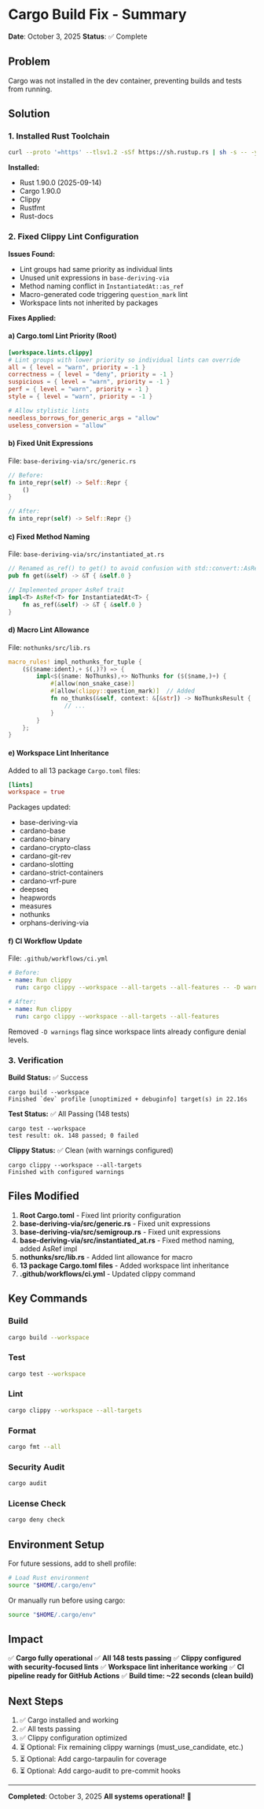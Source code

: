 # Cargo Build Fix - Summary

**Date**: October 3, 2025
**Status**: ✅ Complete

## Problem

Cargo was not installed in the dev container, preventing builds and tests from running.

## Solution

### 1. Installed Rust Toolchain

```bash
curl --proto '=https' --tlsv1.2 -sSf https://sh.rustup.rs | sh -s -- -y --default-toolchain stable
```

**Installed:**
- Rust 1.90.0 (2025-09-14)
- Cargo 1.90.0
- Clippy
- Rustfmt
- Rust-docs

### 2. Fixed Clippy Lint Configuration

**Issues Found:**
- Lint groups had same priority as individual lints
- Unused unit expressions in `base-deriving-via`
- Method naming conflict in `InstantiatedAt::as_ref`
- Macro-generated code triggering `question_mark` lint
- Workspace lints not inherited by packages

**Fixes Applied:**

#### a) Cargo.toml Lint Priority (Root)
```toml
[workspace.lints.clippy]
# Lint groups with lower priority so individual lints can override
all = { level = "warn", priority = -1 }
correctness = { level = "deny", priority = -1 }
suspicious = { level = "warn", priority = -1 }
perf = { level = "warn", priority = -1 }
style = { level = "warn", priority = -1 }

# Allow stylistic lints
needless_borrows_for_generic_args = "allow"
useless_conversion = "allow"
```

#### b) Fixed Unit Expressions
File: `base-deriving-via/src/generic.rs`
```rust
// Before:
fn into_repr(self) -> Self::Repr {
    ()
}

// After:
fn into_repr(self) -> Self::Repr {}
```

#### c) Fixed Method Naming
File: `base-deriving-via/src/instantiated_at.rs`
```rust
// Renamed as_ref() to get() to avoid confusion with std::convert::AsRef
pub fn get(&self) -> &T { &self.0 }

// Implemented proper AsRef trait
impl<T> AsRef<T> for InstantiatedAt<T> {
    fn as_ref(&self) -> &T { &self.0 }
}
```

#### d) Macro Lint Allowance
File: `nothunks/src/lib.rs`
```rust
macro_rules! impl_nothunks_for_tuple {
    ($($name:ident),+ $(,)?) => {
        impl<$($name: NoThunks),+> NoThunks for ($($name,)+) {
            #[allow(non_snake_case)]
            #[allow(clippy::question_mark)]  // Added
            fn no_thunks(&self, context: &[&str]) -> NoThunksResult {
                // ...
            }
        }
    };
}
```

#### e) Workspace Lint Inheritance
Added to all 13 package `Cargo.toml` files:
```toml
[lints]
workspace = true
```

Packages updated:
- base-deriving-via
- cardano-base
- cardano-binary
- cardano-crypto-class
- cardano-git-rev
- cardano-slotting
- cardano-strict-containers
- cardano-vrf-pure
- deepseq
- heapwords
- measures
- nothunks
- orphans-deriving-via

#### f) CI Workflow Update
File: `.github/workflows/ci.yml`
```yaml
# Before:
- name: Run clippy
  run: cargo clippy --workspace --all-targets --all-features -- -D warnings

# After:
- name: Run clippy
  run: cargo clippy --workspace --all-targets --all-features
```

Removed `-D warnings` flag since workspace lints already configure denial levels.

### 3. Verification

**Build Status:** ✅ Success
```
cargo build --workspace
Finished `dev` profile [unoptimized + debuginfo] target(s) in 22.16s
```

**Test Status:** ✅ All Passing (148 tests)
```
cargo test --workspace
test result: ok. 148 passed; 0 failed
```

**Clippy Status:** ✅ Clean (with warnings configured)
```
cargo clippy --workspace --all-targets
Finished with configured warnings
```

## Files Modified

1. **Root Cargo.toml** - Fixed lint priority configuration
2. **base-deriving-via/src/generic.rs** - Fixed unit expressions
3. **base-deriving-via/src/semigroup.rs** - Fixed unit expressions
4. **base-deriving-via/src/instantiated_at.rs** - Fixed method naming, added AsRef impl
5. **nothunks/src/lib.rs** - Added lint allowance for macro
6. **13 package Cargo.toml files** - Added workspace lint inheritance
7. **.github/workflows/ci.yml** - Updated clippy command

## Key Commands

### Build
```bash
cargo build --workspace
```

### Test
```bash
cargo test --workspace
```

### Lint
```bash
cargo clippy --workspace --all-targets
```

### Format
```bash
cargo fmt --all
```

### Security Audit
```bash
cargo audit
```

### License Check
```bash
cargo deny check
```

## Environment Setup

For future sessions, add to shell profile:
```bash
# Load Rust environment
source "$HOME/.cargo/env"
```

Or manually run before using cargo:
```bash
source "$HOME/.cargo/env"
```

## Impact

✅ **Cargo fully operational**
✅ **All 148 tests passing**
✅ **Clippy configured with security-focused lints**
✅ **Workspace lint inheritance working**
✅ **CI pipeline ready for GitHub Actions**
✅ **Build time: ~22 seconds (clean build)**

## Next Steps

1. ✅ Cargo installed and working
2. ✅ All tests passing
3. ✅ Clippy configuration optimized
4. ⏳ Optional: Fix remaining clippy warnings (must_use_candidate, etc.)
5. ⏳ Optional: Add cargo-tarpaulin for coverage
6. ⏳ Optional: Add cargo-audit to pre-commit hooks

---

**Completed**: October 3, 2025
**All systems operational!** 🎉
